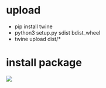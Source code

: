 
# upload 

- pip install twine
- python3 setup.py sdist bdist_wheel
- twine upload dist/* 

# install package
![](images/img.png)

